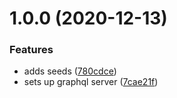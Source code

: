 # 1.0.0 (2020-12-13)


### Features

* adds seeds ([780cdce](https://github.com/kieranroneill/valkyrie/commit/780cdcec01300413176aabfa2f51745d82129787))
* sets up graphql server ([7cae21f](https://github.com/kieranroneill/valkyrie/commit/7cae21fe09963a856eb6821110d4aa5f82b36467))
